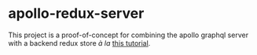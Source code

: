 # apollo-redux-server

This project is a proof-of-concept for combining the apollo graphql server with a backend redux store _à la_ [this tutorial](http://teropa.info/blog/2015/09/10/full-stack-redux-tutorial.html).
